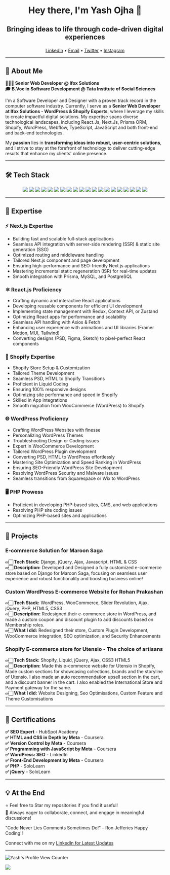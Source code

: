 <h1 align="center" style="border: none;">Hey there, I'm Yash Ojha 👋</h1>

## <p align="center"> Bringing ideas to life through code-driven digital experiences</p>

<p align="center">
  <a href="https://www.linkedin.com/in/yashrojha/">LinkedIn</a> •
  <a href="mailto:yashrojha@gmail.com">Email</a> •
  <a href="https://x.com/yashrojha">Twitter</a> •
  <a href="http://instagram.com/yashrojha">Instagram</a>
</p>

---

## 🚀 About Me

**🧑🏻‍💻 Senior Web Developer @ Ifox Solutions**<br>
**🎓 B.Voc in Software Development @ Tata Institute of Social Sciences**

I'm a Software Developer and Designer with a proven track record in the computer software industry. Currently, I serve as a **Senior Web Developer at Ifox Solutions - WordPress & Shopify Experts**, where I leverage my skills to create impactful digital solutions. My expertise spans diverse technological landscapes, including React.Js, Next.Js, Prisma ORM, Shopify, WordPress, Webflow, TypeScript, JavaScript and both front-end and back-end technologies.

My **passion** lies in **transforming ideas into robust, user-centric solutions**, and I strive to stay at the forefront of technology to deliver cutting-edge results that enhance my clients' online presence.

---

## 🛠 Tech Stack

<p align="center">
  <img src="https://img.shields.io/badge/Next.js-000000?style=for-the-badge&logo=next.js&logoColor=white"/>
  <img src="https://img.shields.io/badge/React-61DAFB?style=for-the-badge&logo=react&logoColor=black"/>
  <img src="https://img.shields.io/badge/Shopify-7AB55C?style=for-the-badge&logo=shopify&logoColor=white"/>
  <img src="https://img.shields.io/badge/WordPress-21759B?style=for-the-badge&logo=wordpress&logoColor=white"/>
  <img src="https://img.shields.io/badge/Webflow-4353FF?style=for-the-badge&logo=webflow&logoColor=white"/>
  <img src="https://img.shields.io/badge/PHP-7377AE?style=for-the-badge&logo=php&logoColor=white"/>
  <img src="https://img.shields.io/badge/Prisma-16A394?style=for-the-badge&logo=prisma&logoColor=white"/>
  <img src="https://img.shields.io/badge/TypeScript-3077C6?style=for-the-badge&logo=typescript&logoColor=white"/>
  <img src="https://img.shields.io/badge/JavaScript-F7DF1E?style=for-the-badge&logo=javascript&logoColor=black"/>
  <img src="https://img.shields.io/badge/SEO-FF9900?style=for-the-badge&logo=google&logoColor=white"/>
  <img src="https://img.shields.io/badge/HTML5-E34F26?style=for-the-badge&logo=html5&logoColor=white"/>
  <img src="https://img.shields.io/badge/CSS3-1572B6?style=for-the-badge&logo=css3&logoColor=white"/>
  <img src="https://img.shields.io/badge/jQuery-0769AD?style=for-the-badge&logo=jquery&logoColor=white"/>
  <img src="https://img.shields.io/badge/AJAX-000000?style=for-the-badge&logo=ajax&logoColor=white"/>
  <img src="https://img.shields.io/badge/Bootstrap-563D7C?style=for-the-badge&logo=bootstrap&logoColor=white"/>
  <img src="https://img.shields.io/badge/tailwindcss-00BCFF?style=for-the-badge&logo=tailwindcss&logoColor=white"/>
  <img src="https://img.shields.io/badge/Liquid-000000?style=for-the-badge&logo=liquid&logoColor=white"/>
  <img src="https://img.shields.io/badge/Django-0B4B33?style=for-the-badge&logo=django&logoColor=white"/>
  <img src="https://img.shields.io/badge/MySQL-4479A1?style=for-the-badge&logo=mysql&logoColor=white"/>
  <img src="https://img.shields.io/badge/phpMyAdmin-6C78AF?style=for-the-badge&logo=phpmyadmin&logoColor=white"/>
</p>

---

## 🌟 Expertise

### ⚡ Next.js Expertise  
- Building fast and scalable full-stack applications  
- Seamless API integration with server-side rendering (SSR) & static site generation (SSG)  
- Optimized routing and middleware handling  
- Tailored Next.js component and page development  
- Ensuring high-performance and SEO-friendly Next.js applications  
- Mastering incremental static regeneration (ISR) for real-time updates  
- Smooth integration with Prisma, MySQL, and PostgreSQL  

### ⚛️ React.js Proficiency  
- Crafting dynamic and interactive React applications  
- Developing reusable components for efficient UI development  
- Implementing state management with Redux, Context API, or Zustand  
- Optimizing React apps for performance and scalability  
- Seamless API handling with Axios & Fetch  
- Enhancing user experience with animations and UI libraries (Framer Motion, MUI, Tailwind)  
- Converting designs (PSD, Figma, Sketch) to pixel-perfect React components  

### 🚀 Shopify Expertise
- Shopify Store Setup & Customization
- Tailored Theme Development
- Seamless PSD, HTML to Shopify Transitions
- Proficient in Liquid Coding
- Ensuring 100% responsive designs
- Optimizing site performance and speed in Shopify
- Skilled in App integrations
- Smooth migration from WooCommerce (WordPress) to Shopify

### 🌐 WordPress Proficiency
- Crafting WordPress Websites with finesse
- Personalizing WordPress Themes
- Troubleshooting Design or Coding issues
- Expert in WooCommerce Development
- Tailored WordPress Plugin development
- Converting PSD, HTML to WordPress effortlessly
- Mastering Site Optimization and Speed Ranking in WordPress
- Ensuring SEO-Friendly WordPress Site Development
- Resolving WordPress Security and Malware issues
- Seamless transitions from Squarespace or Wix to WordPress

### 🖥️ PHP Prowess
- Proficient in developing PHP-based sites, CMS, and web applications
- Resolving PHP site coding issues
- Optimizing PHP-based sites and applications

---

## 📌 Projects

### E-commerce Solution for Maroon Saga
**👉🏻 Tech Stack:** Django, jQuery, Ajax, Javascript, HTML & CSS<br>
**👉🏻 Description:** Developed and Designed a fully customized e-commerce store based on Django for Maroon Saga, focusing on seamless user experience and robust functionality and boosting business online!

### Custom WordPress E-commerce Website for Rohan Prakashan
**👉🏻 Tech Stack:** WordPress, WooCommerce, Slider Revolution, Ajax, jQuery, PHP, HTML5, CSS3<br>
**👉🏻 Description:** Redesigned their e-commerce store in WordPress, and made a custom coupon and discount plugin to add discounts based on Membership roles.<br>
**👉🏻 What I did:** Redesigned their store, Custom Plugin Development, WooCommerce integration, SEO optimization, and Security Enhancements

### Shopify E-commerce store for Utensio - The choice of artisans
**👉🏻 Tech Stack:** Shopify, Liquid, jQuery, Ajax, CSS3 HTML5<br>
**👉🏻 Description:** Made this e-commerce website for Utensio in Shopify, Made custom sections for showcasing collections, brands and the storyline of Utensio. I also made an auto recommendation upsell section in the cart, and a discount banner in the cart. I also enabled the International Store and Payment gateway for the same.<br>
**👉🏻 What I did:** Website Designing, Seo Optimisations, Custom Feature and Theme Customisations

---

## 📜 Certifications

**✅ SEO Expert** - HubSpot Academy<br>
**✅ HTML and CSS in Depth by Meta** - Coursera<br>
**✅ Version Control by Meta** - Coursera<br>
**✅ Programming with JavaScript by Meta** - Coursera<br>
**✅ WordPress: SEO** - LinkedIn<br>
**✅ Front-End Development by Meta** - Coursera<br>
**✅ PHP** - SoloLearn<br>
**✅ jQuery** - SoloLearn<br>

---

## 💡 At the End
⭐ Feel free to Star my repositories if you find it useful!<br>
📌 Always eager to collaborate, connect, and engage in meaningful discussions!

"Code Never Lies Comments Sometimes Do!" - Ron Jefferies
Happy Coding!!

Connect with me on my <a href="https://linkedin.com/in/yashrojha/">LinkedIn for Latest Updates</a>

---

<p>
  <img src="https://komarev.com/ghpvc/?username=Yash-Ojha&label=Total+Views&color=red&style=plastic" alt="Yash's Profile View Counter">
</p>

![](https://hit.yhype.me/github/profile?account_id=71380586)
